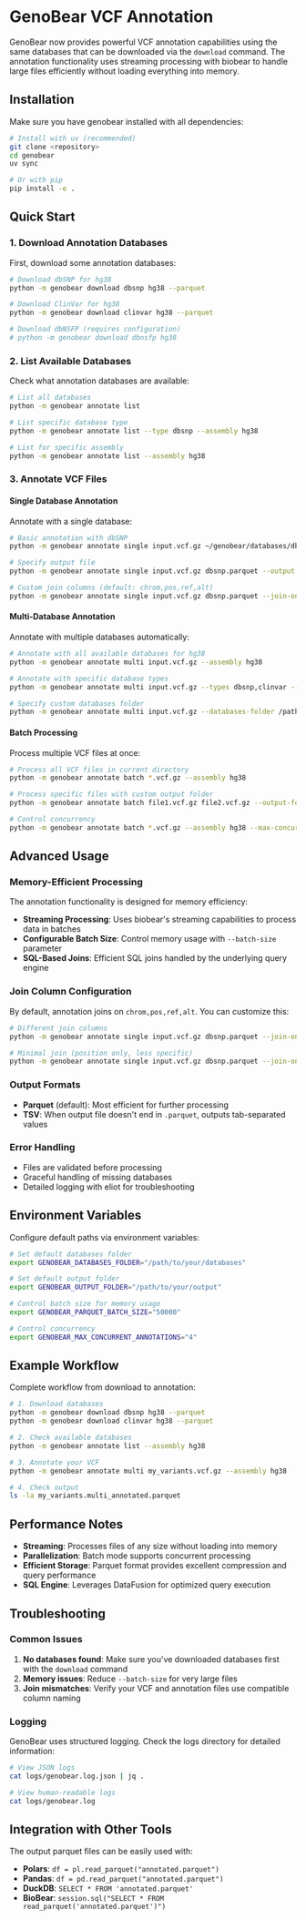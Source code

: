 # GenoBear VCF Annotation

GenoBear now provides powerful VCF annotation capabilities using the same databases that can be downloaded via the `download` command. The annotation functionality uses streaming processing with biobear to handle large files efficiently without loading everything into memory.

## Installation

Make sure you have genobear installed with all dependencies:

```bash
# Install with uv (recommended)
git clone <repository>
cd genobear
uv sync

# Or with pip
pip install -e .
```

## Quick Start

### 1. Download Annotation Databases

First, download some annotation databases:

```bash
# Download dbSNP for hg38
python -m genobear download dbsnp hg38 --parquet

# Download ClinVar for hg38  
python -m genobear download clinvar hg38 --parquet

# Download dbNSFP (requires configuration)
# python -m genobear download dbnsfp hg38
```

### 2. List Available Databases

Check what annotation databases are available:

```bash
# List all databases
python -m genobear annotate list

# List specific database type
python -m genobear annotate list --type dbsnp --assembly hg38

# List for specific assembly
python -m genobear annotate list --assembly hg38
```

### 3. Annotate VCF Files

#### Single Database Annotation

Annotate with a single database:

```bash
# Basic annotation with dbSNP
python -m genobear annotate single input.vcf.gz ~/genobear/databases/dbsnp/hg38/latest/dbsnp.parquet

# Specify output file
python -m genobear annotate single input.vcf.gz dbsnp.parquet --output annotated_output.parquet

# Custom join columns (default: chrom,pos,ref,alt)
python -m genobear annotate single input.vcf.gz dbsnp.parquet --join-on "chrom,pos,ref,alt"
```

#### Multi-Database Annotation

Annotate with multiple databases automatically:

```bash
# Annotate with all available databases for hg38
python -m genobear annotate multi input.vcf.gz --assembly hg38

# Annotate with specific database types
python -m genobear annotate multi input.vcf.gz --types dbsnp,clinvar --assembly hg38

# Specify custom databases folder
python -m genobear annotate multi input.vcf.gz --databases-folder /path/to/databases --assembly hg38
```

#### Batch Processing

Process multiple VCF files at once:

```bash
# Process all VCF files in current directory
python -m genobear annotate batch *.vcf.gz --assembly hg38

# Process specific files with custom output folder
python -m genobear annotate batch file1.vcf.gz file2.vcf.gz --output-folder /path/to/output --assembly hg38

# Control concurrency
python -m genobear annotate batch *.vcf.gz --assembly hg38 --max-concurrent 4
```

## Advanced Usage

### Memory-Efficient Processing

The annotation functionality is designed for memory efficiency:

- **Streaming Processing**: Uses biobear's streaming capabilities to process data in batches
- **Configurable Batch Size**: Control memory usage with `--batch-size` parameter
- **SQL-Based Joins**: Efficient SQL joins handled by the underlying query engine

### Join Column Configuration

By default, annotation joins on `chrom,pos,ref,alt`. You can customize this:

```bash
# Different join columns
python -m genobear annotate single input.vcf.gz dbsnp.parquet --join-on "chromosome,position,reference,alternate"

# Minimal join (position only, less specific)
python -m genobear annotate single input.vcf.gz dbsnp.parquet --join-on "chrom,pos"
```

### Output Formats

- **Parquet** (default): Most efficient for further processing
- **TSV**: When output file doesn't end in `.parquet`, outputs tab-separated values

### Error Handling

- Files are validated before processing
- Graceful handling of missing databases
- Detailed logging with eliot for troubleshooting

## Environment Variables

Configure default paths via environment variables:

```bash
# Set default databases folder
export GENOBEAR_DATABASES_FOLDER="/path/to/your/databases"

# Set default output folder
export GENOBEAR_OUTPUT_FOLDER="/path/to/your/output"

# Control batch size for memory usage
export GENOBEAR_PARQUET_BATCH_SIZE="50000"

# Control concurrency
export GENOBEAR_MAX_CONCURRENT_ANNOTATIONS="4"
```

## Example Workflow

Complete workflow from download to annotation:

```bash
# 1. Download databases
python -m genobear download dbsnp hg38 --parquet
python -m genobear download clinvar hg38 --parquet

# 2. Check available databases
python -m genobear annotate list --assembly hg38

# 3. Annotate your VCF
python -m genobear annotate multi my_variants.vcf.gz --assembly hg38

# 4. Check output
ls -la my_variants.multi_annotated.parquet
```

## Performance Notes

- **Streaming**: Processes files of any size without loading into memory
- **Parallelization**: Batch mode supports concurrent processing
- **Efficient Storage**: Parquet format provides excellent compression and query performance
- **SQL Engine**: Leverages DataFusion for optimized query execution

## Troubleshooting

### Common Issues

1. **No databases found**: Make sure you've downloaded databases first with the `download` command
2. **Memory issues**: Reduce `--batch-size` for very large files
3. **Join mismatches**: Verify your VCF and annotation files use compatible column naming

### Logging

GenoBear uses structured logging. Check the logs directory for detailed information:

```bash
# View JSON logs
cat logs/genobear.log.json | jq .

# View human-readable logs  
cat logs/genobear.log
```

## Integration with Other Tools

The output parquet files can be easily used with:

- **Polars**: `df = pl.read_parquet("annotated.parquet")`
- **Pandas**: `df = pd.read_parquet("annotated.parquet")`
- **DuckDB**: `SELECT * FROM 'annotated.parquet'`
- **BioBear**: `session.sql("SELECT * FROM read_parquet('annotated.parquet')")`